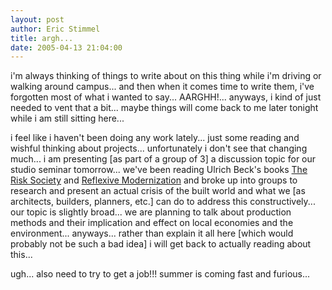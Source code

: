 ```yaml
---
layout: post
author: Eric Stimmel
title: argh...
date: 2005-04-13 21:04:00
--- 
```



i'm always thinking of things to write about on this thing while i'm driving or walking around campus... and then when it comes time to write them, i've forgotten most of what i wanted to say... AARGHH!... anyways, i kind of just needed to vent that a bit... maybe things will come back to me later tonight while i am still sitting here...

i feel like i haven't been doing any work lately... just some reading and wishful thinking about projects... unfortunately i don't see that changing much... i am presenting [as part of a group of 3] a discussion topic for our studio seminar tomorrow... we've been reading Ulrich Beck's books [The Risk Society][] and [Reflexive Modernization][] and broke up into groups to research and present an actual crisis of the built world and what we [as architects, builders, planners, etc.] can do to address this constructively... our topic is slightly broad... we are planning to talk about production methods and their implication and effect on local economies and the environment... anyways... rather than explain it all here [which would probably not be such a bad idea] i will get back to actually reading about this...

ugh... also need to try to get a job!!! summer is coming fast and furious...

  [The Risk Society]: http://www.amazon.com/exec/obidos/tg/detail/-/0803983468/qid=1113441044/sr=8-1/ref=sr_8_xs_ap_i1_xgl14/002-9665412-6068820?v=glance&s=books&n=507846
  [Reflexive Modernization]: http://www.amazon.com/exec/obidos/tg/detail/-/0804724725/qid=1113441044/sr=8-14/ref=sr_8_xs_ap_i14_xgl14/002-9665412-6068820?v=glance&s=books&n=507846

